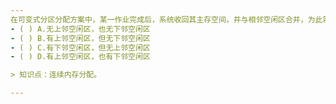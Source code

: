 ```yaml
---
在可变式分区分配方案中，某一作业完成后，系统收回其主存空间，并与相邻空闲区合并，为此需修改空闲区表，造成空闲区数减1的情况是(　　)
- ( ) A.无上邻空闲区，也无下邻空闲区 
- ( ) B.有上邻空闲区，但无下邻空闲区 
- ( ) C.有下邻空闲区，但无上邻空闲区 
- ( ) D.有上邻空闲区，也有下邻空闲区

> 知识点：连续内存分配。

---
```

